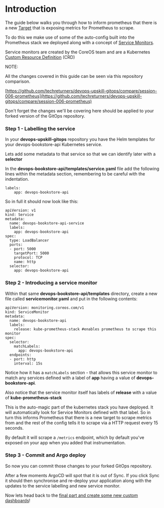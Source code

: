 # Introduction

The guide below walks you through how to inform prometheus that there is a new [Target](https://prometheus.io/docs/introduction/glossary/#target) that is exposing metrics for Prometheus to scrape.

To do this we make use of some of the auto-config built into the Prometheus stack we deployed along with a concept of [Service Monitors](https://docs.openshift.com/container-platform/4.7/rest_api/monitoring_apis/servicemonitor-monitoring-coreos-com-v1.html).

Service monitors are created by the CoreOS team and are a Kubernetes [Custom Resource Definition](https://kubernetes.io/docs/concepts/extend-kubernetes/api-extension/custom-resources/) (CRD)

NOTE: 

All the changes covered in this guide can be seen via this repository comparison.

[https://github.com/techreturners/devops-upskill-gitops/compare/session-006-prometheus](https://github.com/techreturners/devops-upskill-gitops/compare/session-006-prometheus)

Don't forget the changes we'll be covering here should be applied to your forked version of the GitOps repository.

### Step 1 - Labelling the service

In your **devops-upskill-gitops** repository you have the Helm templates for your devops-bookstore-api Kubernetes service.

Lets add some metadata to that service so that we can identify later with a **selector**

In the **devops-bookstore-api/templates/service.yaml** file add the following lines within the metadata section, remembering to be careful with the indentation.

```
labels:
    app: devops-bookstore-api
```

So in full it should now look like this:

```
apiVersion: v1
kind: Service
metadata:
  name: devops-bookstore-api-service
  labels:
    app: devops-bookstore-api
spec:
  type: LoadBalancer
  ports:
  - port: 5000
    targetPort: 5000
    protocol: TCP
    name: http
  selector:
    app: devops-bookstore-api
```

### Step 2 - Introducing a service monitor

Within that same **devops-bookstore-api/templates** directory, create a new file called **servicemonitor.yaml** and put in the following contents:

```
apiVersion: monitoring.coreos.com/v1
kind: ServiceMonitor
metadata:
  name: devops-bookstore-api
  labels:
    release: kube-prometheus-stack #enables prometheus to scrape this monitor
spec:
  selector:
    matchLabels:
      app: devops-bookstore-api
  endpoints:
  - port: http
    interval: 15s
```

Notice how it has a `matchLabels` section - that allows this service monitor to match any services defined with a label of **app** having a value of **devops-bookstore-api**.

Also notice that the service monitor itself has labels of **release** with a value of **kube-prometheus-stack**

This is the auto-magic part of the kubernetes stack you have deployed. It will automatically look for Service Monitors defined with that label. So in turn this informs Prometheus that there is a new target to scrape metrics from and the rest of the config tells it to scrape via a HTTP request every 15 seconds.

By default it will scrape a `/metrics` endpoint, which by default you've exposed on your app when you added that instrumentation.

### Step 3 - Commit and Argo deploy

So now you can commit those changes to your forked GitOps repository.

After a few moments ArgoCD will spot that it is out of Sync. If you click Sync it should then synchronise and re-deploy your application along with the updates to the service labelling and new service monitor.

Now lets head back to the [final part and create some new custom dashboards](../README.md)!



